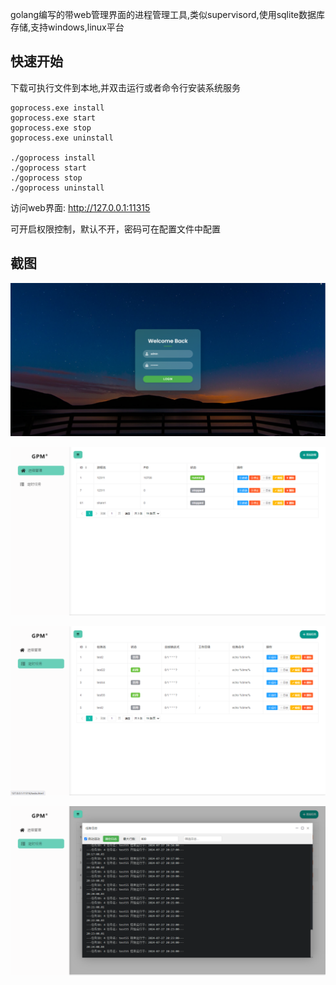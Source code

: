 golang编写的带web管理界面的进程管理工具,类似supervisord,使用sqlite数据库存储,支持windows,linux平台

## 快速开始

下载可执行文件到本地,并双击运行或者命令行安装系统服务

```
goprocess.exe install
goprocess.exe start
goprocess.exe stop
goprocess.exe uninstall

./goprocess install
./goprocess start
./goprocess stop
./goprocess uninstall
```
访问web界面: http://127.0.0.1:11315


可开启权限控制，默认不开，密码可在配置文件中配置 

## 截图

![screenshot](images/screenshot1.png)

![screenshot](images/screenshot2.png)

![screenshot](images/screenshot3.png)

![screenshot](images/screenshot4.png)